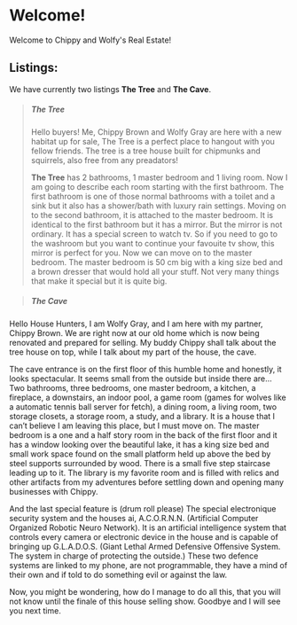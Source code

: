 Welcome!
==========

Welcome to Chippy and Wolfy's Real Estate!

## Listings:

We have currently two listings **The Tree** and **The Cave**.


>##### The Tree
>Hello buyers! Me, Chippy Brown and Wolfy Gray are here with a new habitat up for sale, The Tree is a perfect place to hangout with you fellow friends. The tree is a   tree 
>house 
>built for chipmunks and squirrels, also free from any preadators! 
>
>**The Tree** has 2 bathrooms, 1 master bedroom and 1 living room. Now I am going to describe each room starting with the first bathroom. The first bathroom is one of those 
>normal bathrooms with a toilet and a sink but it also has a shower/bath with luxury rain settings. Moving on to the second bathroom, it is attached to the master bedroom. It is 
>identical to the first bathroom but it has a mirror. But the mirror is not ordinary. It has a special screen to watch tv. So if you need to go to the washroom but you want to 
>continue your favouite tv show, this mirror is perfect for you. Now we can move on to the master bedroom. The master bedroom is 50 cm big with a king size bed and a brown 
>dresser that would hold all your stuff. Not very many things that make it special but it is quite big.


>##### The Cave
Hello House Hunters, I am Wolfy Gray, and I am here with my partner, Chippy Brown. We are right now at our old home which is now being renovated and prepared for selling. My 
buddy Chippy shall talk about the tree house on top, while I talk about my part of the house, the cave.

The cave entrance is on the first floor of this humble home and honestly, it looks spectacular. It seems small from the outside but inside there are… Two bathrooms, three 
bedrooms, one master bedroom, a kitchen, a fireplace, a downstairs, an indoor pool, a game room (games for wolves like a automatic tennis ball server for fetch), a dining room, 
a  living room, two storage closets, a storage room, a study, and a library. It is a house that I can’t believe I am leaving this place, but I must move on. The master bedroom 
is a 
one and a half story room in the back of the first floor and it has a window looking over the beautiful lake, it has a king size bed and   small work space found on the small 
platform held up above the bed  by steel supports surrounded by wood. There is a small five step staircase leading up to it.
The library is my favorite room and is filled with relics and other artifacts from my adventures before settling down and opening many businesses with Chippy.

And the last special feature is (drum roll please) The special electronique security system and the houses ai, A.C.O.R.N.N. (Artificial Computer Organized Robotic Neuro 
Network). It is an artificial intelligence system that controls every camera or electronic device in the house and is capable of bringing up G.L.A.D.O.S. (Giant Lethal Armed 
Defensive Offensive System. The system in charge of protecting the outside.) These two defence systems are linked to my phone, are not programmable, they have a mind of their 
own and if told to do something evil or against the law.


Now, you might be wondering, how do I manage to do all this, that you will not know until the finale of this house selling show. Goodbye and I will see you next time.

